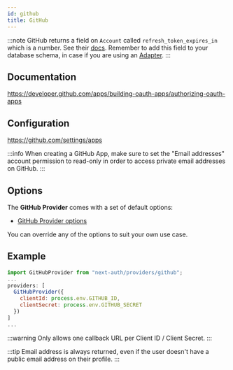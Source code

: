 ```yaml
---
id: github
title: GitHub
---
```


:::note
GitHub returns a field on `Account` called `refresh_token_expires_in` which is a number. See their [docs](https://docs.github.com/en/developers/apps/building-github-apps/refreshing-user-to-server-access-tokens#response). Remember to add this field to your database schema, in case if you are using an [Adapter](https://next-auth.js.org/adapters).
:::

## Documentation

https://developer.github.com/apps/building-oauth-apps/authorizing-oauth-apps

## Configuration

https://github.com/settings/apps

:::info
When creating a GitHub App, make sure to set the "Email addresses" account permission to read-only in order to access private email addresses on GitHub.
:::

## Options

The **GitHub Provider** comes with a set of default options:

- [GitHub Provider options](https://github.com/nextauthjs/next-auth/blob/v4/packages/next-auth/src/providers/github.ts)

You can override any of the options to suit your own use case.

## Example

```js
import GitHubProvider from "next-auth/providers/github";
...
providers: [
  GitHubProvider({
    clientId: process.env.GITHUB_ID,
    clientSecret: process.env.GITHUB_SECRET
  })
]
...
```

:::warning
Only allows one callback URL per Client ID / Client Secret.
:::

:::tip
Email address is always returned, even if the user doesn't have a public email address on their profile.
:::

